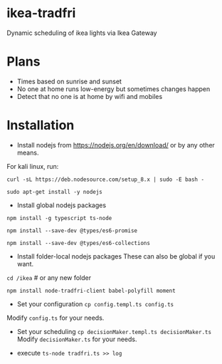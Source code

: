 # ikea-tradfri
Dynamic scheduling of ikea lights via Ikea Gateway

# Plans
- Times based on sunrise and sunset
- No one at home runs low-energy but sometimes changes happen
- Detect that no one is at home by wifi and mobiles

# Installation
- Install nodejs from https://nodejs.org/en/download/ or by any other means.

For kali linux, run:

`curl -sL https://deb.nodesource.com/setup_8.x | sudo -E bash -`

`sudo apt-get install -y nodejs`

- Install global nodejs packages

`npm install -g typescript ts-node`

`npm install --save-dev @types/es6-promise`

`npm install --save-dev @types/es6-collections`

- Install folder-local nodejs packages
These can also be global if you want.

`cd /ikea` # or any new folder

`npm install node-tradfri-client babel-polyfill moment`

- Set your configuration
`cp config.templ.ts config.ts`

Modify `config.ts` for your needs.

- Set your scheduling
`cp decisionMaker.templ.ts decisionMaker.ts`
Modify `decisionMaker.ts` for your needs.

- execute
`ts-node tradfri.ts >> log`
